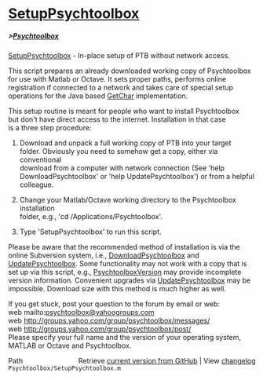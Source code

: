 # [SetupPsychtoolbox](SetupPsychtoolbox)
##### >[Psychtoolbox](Psychtoolbox)

[SetupPsychtoolbox](SetupPsychtoolbox) - In-place setup of PTB without network access.  
  
This script prepares an already downloaded working copy of Psychtoolbox  
for use with Matlab or Octave. It sets proper paths, performs online  
registration if connected to a network and takes care of special setup  
operations for the Java based [GetChar](GetChar) implementation.  
  
This setup routine is meant for people who want to install Psychtoolbox  
but don't have direct access to the internet. Installation in that case  
is a three step procedure:  
  
1. Download and unpack a full working copy of PTB into your target  
folder. Obviously you need to somehow get a copy, either via conventional  
download from a computer with network connection (See 'help  
DownloadPsychtoolbox' or 'help UpdatePsychtoolbox') or from a helpful  
colleague.  
  
2. Change your Matlab/Octave working directory to the Psychtoolbox installation  
folder, e.g., 'cd /Applications/Psychtoolbox'.  
  
3. Type 'SetupPsychtoolbox' to run this script.  
  
Please be aware that the recommended method of installation is via the  
online Subversion system, i.e., [DownloadPsychtoolbox](DownloadPsychtoolbox) and  
[UpdatePsychtoolbox](UpdatePsychtoolbox). Some functionality may not work with a copy that is  
set up via this script, e.g., [PsychtoolboxVersion](PsychtoolboxVersion) may provide incomplete  
version information. Convenient upgrades via [UpdatePsychtoolbox](UpdatePsychtoolbox) may be  
impossible. Download size with this method is much higher as well.  
  
If you get stuck, post your question to the forum by email or web:  
web mailto:psychtoolbox@yahoogroups.com  
web http://groups.yahoo.com/group/psychtoolbox/messages/  
web http://groups.yahoo.com/group/psychtoolbox/post/  
Please specify your full name and the version of your operating system,  
MATLAB or Octave and Psychtoolbox.  
  




<div class="code_header" style="text-align:right;">
  <span style="float:left;">Path&nbsp;&nbsp;</span> <span class="counter">Retrieve <a href=
  "https://raw.github.com/Psychtoolbox-3/Psychtoolbox-3/beta/Psychtoolbox/SetupPsychtoolbox.m">current version from GitHub</a> | View <a href=
  "https://github.com/Psychtoolbox-3/Psychtoolbox-3/commits/beta/Psychtoolbox/SetupPsychtoolbox.m">changelog</a></span>
</div>
<div class="code">
  <code>Psychtoolbox/SetupPsychtoolbox.m</code>
</div>

